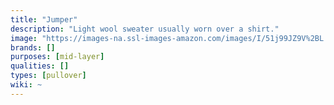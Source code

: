 ```yaml
---
title: "Jumper"
description: "Light wool sweater usually worn over a shirt."
image: "https://images-na.ssl-images-amazon.com/images/I/51j99JZ9V%2BL.jpg"
brands: []
purposes: [mid-layer]
qualities: []
types: [pullover]
wiki: ~
---
```

